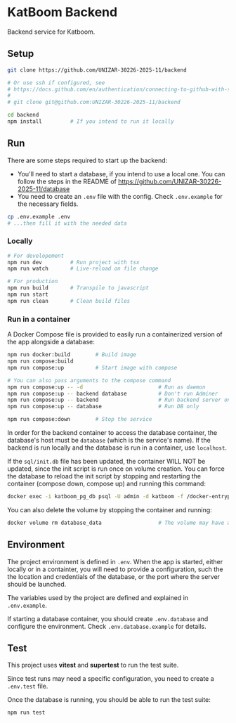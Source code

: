 # KatBoom Backend

Backend service for Katboom.

## Setup

```bash
git clone https://github.com/UNIZAR-30226-2025-11/backend

# Or use ssh if configured, see
# https://docs.github.com/en/authentication/connecting-to-github-with-ssh
#
# git clone git@github.com:UNIZAR-30226-2025-11/backend

cd backend
npm install         # If you intend to run it locally
```

## Run

There are some steps required to start up the backend:

- You'll need to start a database, if you intend to use a local one. You can follow the steps in the README of https://github.com/UNIZAR-30226-2025-11/database
- You need to create an `.env` file with the config. Check `.env.example` for the necessary fields.

```bash
cp .env.example .env
# ...then fill it with the needed data
```

### Locally

```bash
# For developement
npm run dev         # Run project with tsx
npm run watch       # Live-reload on file change

# For production
npm run build       # Transpile to javascript
npm run start
npm run clean       # Clean build files
```

### Run in a container

A Docker Compose file is provided to easily run a containerized version of the app alongside a database:

```bash
npm run docker:build        # Build image
npm run compose:build
npm run compose:up          # Start image with compose

# You can also pass arguments to the compose command
npm run compose:up -- -d                        # Run as daemon
npm run compose:up -- backend database          # Don't run Adminer
npm run compose:up -- backend                   # Run backend server only
npm run compose:up -- database                  # Run DB only

npm run compose:down        # Stop the service
```

In order for the backend container to access the database container, the database's host must be `database` (which is the service's name). If the backend is run locally and the database is run in a container, use `localhost`.

If the `sql/init.db` file has been updated, the container WILL NOT be updated, since the init script is run once on volume creation. You can force the database to reload the init script by stopping and restarting the container (compose down, compose up) and running this command:

```bash
docker exec -i katboom_pg_db psql -U admin -d katboom -f /docker-entrypoint-initdb.d/init.sql
```

You can also delete the volume by stopping the container and running:

```bash
docker volume rm database_data                  # The volume may have a different name, check with 'docker volume ls' first
```

## Environment

The project environment is defined in `.env`. When the app is started, either locally or in a containter, you will need to provide a configuration, such the the location and credentials of the database, or the port where the server should be launched.

The variables used by the project are defined and explained in `.env.example`.

If starting a database container, you should create `.env.database` and configure the environment. Check `.env.database.example` for details.

## Test

This project uses **vitest** and **supertest** to run the test suite.

Since test runs may need a specific configuration, you need to create a `.env.test` file.

Once the database is running, you should be able to run the test suite:

```bash
npm run test
```
